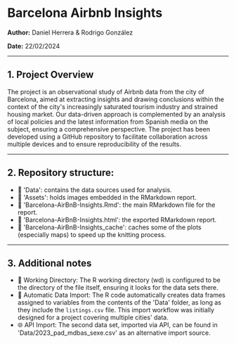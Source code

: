 # Barcelona Airbnb Insights

**Author:** Daniel Herrera & Rodrigo González

**Date:** 22/02/2024

---

## 1. Project Overview

The project is an observational study of Airbnb data from the city of Barcelona, aimed at extracting insights and drawing conclusions within the context of the city's increasingly saturated tourism industry and strained housing market. Our data-driven approach is complemented by an analysis of local policies and the latest information from Spanish media on the subject, ensuring a comprehensive perspective. The project has been developed using a GitHub repository to facilitate collaboration across multiple devices and to ensure reproducibility of the results.

---

## 2. Repository structure:

- 📁 'Data': contains the data sources used for analysis.
- 📁 'Assets': holds images embedded in the RMarkdown report.
- 📄 'Barcelona-AirBnB-Insights.Rmd': the main RMarkdown file for the report.
- 📄 'Barcelona-AirBnB-Insights.html': the exported RMarkdown report.
- 📁 'Barcelona-AirBnB-Insights_cache': caches some of the plots (especially maps) to speed up the knitting process.

---

## 3. Additional notes

- 📂 Working Directory: The R working directory (wd) is configured to be the directory of the file itself, ensuring it looks for the data sets there.
- 🔄 Automatic Data Import: The R code automatically creates data frames assigned to variables from the contents of the 'Data' folder, as long as they include the `listings.csv` file. This import workflow was initially designed for a project covering multiple cities' data.
- 🌐 API Import: The second data set, imported via API, can be found in 'Data/2023_pad_mdbas_sexe.csv' as an alternative import source.
